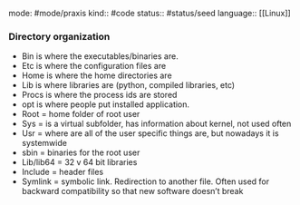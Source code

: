 mode: #mode/praxis 
kind:: #code
status:: #status/seed
language:: [[Linux]]


### Directory organization
- Bin is where the executables/binaries are. 
- Etc is where the configuration files are
- Home is where the home directories are
- Lib is where libraries are (python, compiled libraries, etc)
- Procs is where the process ids are stored
- opt is where people put installed application.
- Root = home folder of root user
- Sys = is a virtual subfolder, has information about kernel, not used often
- Usr = where are all of the user specific things are, but nowadays it is systemwide
- sbin = binaries for the root user
- Lib/lib64 = 32 v 64 bit libraries
- Include = header files
- Symlink = symbolic link. Redirection to another file. Often used for backward compatibility so that new software doesn’t break
